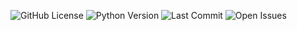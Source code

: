 ![GitHub License](https://img.shields.io/github/license/yourusername/Quantum-Phase-Explorer?color=blue)
![Python Version](https://img.shields.io/badge/python-3.8%2B-green)
![Last Commit](https://img.shields.io/github/last-commit/yourusername/Quantum-Phase-Explorer)
![Open Issues](https://img.shields.io/github/issues-raw/yourusername/Quantum-Phase-Explorer)

